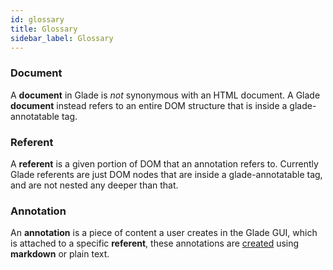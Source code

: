 ```yaml
---
id: glossary
title: Glossary
sidebar_label: Glossary
---
```


### Document

A **document** in Glade is _not_ synonymous with an HTML document. A Glade **document** instead refers to an entire DOM structure that is inside a glade-annotatable tag.

### Referent

A **referent** is a given portion of DOM that an annotation refers to. Currently Glade referents are just DOM nodes that are inside a glade-annotatable tag, and are not nested any deeper than that.

### Annotation

An **annotation** is a piece of content a user creates in the Glade GUI, which is attached to a specific **referent**, these annotations are [created](creating-annotations) using **markdown** or plain text.
